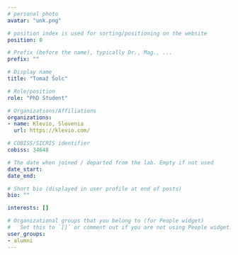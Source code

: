 ```yaml
---
# personal photo
avatar: "unk.png"

# position index is used for sorting/positioning on the website
position: 0

# Prefix (before the name), typically Dr., Mag., ...
prefix: ""

# Display name
title: "Tomaž Šolc"

# Role/position
role: "PhD Student"

# Organizations/Affiliations
organizations:
- name: Klevio, Slovenia
  url: https://klevio.com/

# COBISS/SICRIS identifier
cobiss: 34648 

# The date when joined / departed from the lab. Empty if not used
date_start:
date_end:

# Short bio (displayed in user profile at end of posts)
bio: ""

interests: []

# Organizational groups that you belong to (for People widget)
#   Set this to `[]` or comment out if you are not using People widget.
user_groups:
- alumni
---
```

